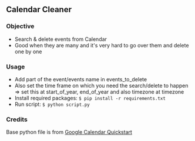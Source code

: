 ## Calendar Cleaner

### Objective
- Search & delete events from Calendar
- Good when they are many and it's very hard to go over them and delete one by one

### Usage
- Add part of the event/events name in events_to_delete
- Also set the time frame on which you need the search/delete to happen => set this at start_of_year, end_of_year and also timezone at timezone
- Install required packages: `$ pip install -r requirements.txt`
- Run script: `$ python script.py`


### Credits
Base python file is from [Google Calendar Quickstart](https://developers.google.com/calendar/api/quickstart/python)